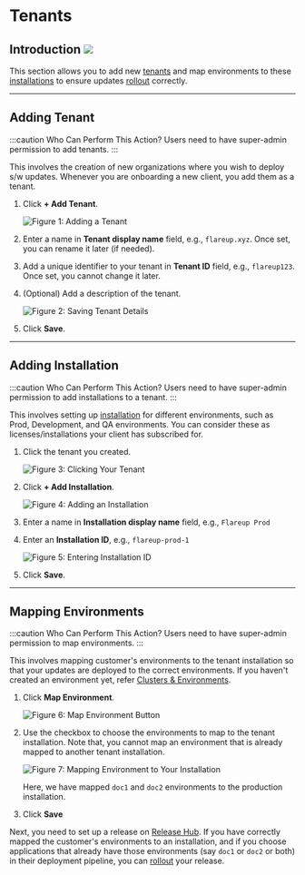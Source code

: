 # Tenants

## Introduction [![](https://devtron-public-asset.s3.us-east-2.amazonaws.com/images/elements/EnterpriseTag.svg)](https://devtron.ai/pricing)

This section allows you to add new [tenants](./README.md#tenants) and map environments to these [installations](./README.md#installations) to ensure updates [rollout](./README.md#rollout) correctly. 

---

## Adding Tenant

:::caution Who Can Perform This Action?
Users need to have super-admin permission to add tenants.
:::

This involves the creation of new organizations where you wish to deploy s/w updates. Whenever you are onboarding a new client, you add them as a tenant. 

1. Click **+ Add Tenant**.

    ![Figure 1: Adding a Tenant](https://devtron-public-asset.s3.us-east-2.amazonaws.com/images/sdh/tenants-tab.jpg)

2. Enter a name in **Tenant display name** field, e.g., `flareup.xyz`. Once set, you can rename it later (if needed).

3. Add a unique identifier to your tenant in **Tenant ID** field, e.g., `flareup123`. Once set, you cannot change it later.

4. (Optional) Add a description of the tenant.

    ![Figure 2: Saving Tenant Details](https://devtron-public-asset.s3.us-east-2.amazonaws.com/images/sdh/add-tenant.jpg)

5. Click **Save**.

---

## Adding Installation

:::caution Who Can Perform This Action?
Users need to have super-admin permission to add installations to a tenant.
:::

This involves setting up [installation](./README.md#installations) for different environments, such as Prod, Development, and QA environments. You can consider these as licenses/installations your client has subscribed for.

1. Click the tenant you created.

    ![Figure 3: Clicking Your Tenant](https://devtron-public-asset.s3.us-east-2.amazonaws.com/images/sdh/tenant-list.jpg)

2. Click **+ Add Installation**.

    ![Figure 4: Adding an Installation](https://devtron-public-asset.s3.us-east-2.amazonaws.com/images/sdh/add-installation.jpg)

3. Enter a name in **Installation display name** field, e.g., `Flareup Prod`

4. Enter an **Installation ID**, e.g., `flareup-prod-1`

    ![Figure 5: Entering Installation ID](https://devtron-public-asset.s3.us-east-2.amazonaws.com/images/sdh/installation-creation.jpg)

5. Click **Save**.

---

## Mapping Environments

:::caution Who Can Perform This Action?
Users need to have super-admin permission to map environments.
:::

This involves mapping customer's environments to the tenant installation so that your updates are deployed to the correct environments. If you haven't created an environment yet, refer [Clusters & Environments](../global-configurations/cluster-and-environments.md#add-environment).

1. Click **Map Environment**.

    ![Figure 6: Map Environment Button](https://devtron-public-asset.s3.us-east-2.amazonaws.com/images/sdh/map-environment.jpg)

2. Use the checkbox to choose the environments to map to the tenant installation. Note that, you cannot map an environment that is already mapped to another tenant installation.

    ![Figure 7: Mapping Environment to Your Installation](https://devtron-public-asset.s3.us-east-2.amazonaws.com/images/sdh/map-environments.jpg)

    Here, we have mapped `doc1` and `doc2` environments to the production installation. 

3. Click **Save**

Next, you need to set up a release on [Release Hub](./release-hub.md). If you have correctly mapped the customer's environments to an installation, and if you choose applications that already have those environments (say `doc1` or `doc2` or both) in their deployment pipeline, you can [rollout](./README.md#rollout) your release.